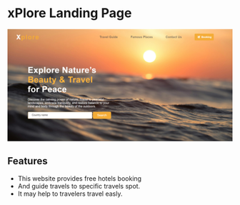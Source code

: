 # xPlore Landing Page

![Banner](https://github.com/workmdirfan29/xPlore/blob/main/bg.png)

## Features
- This website provides free hotels booking
- And guide travels to specific travels spot.
- It may help to travelers travel easly.